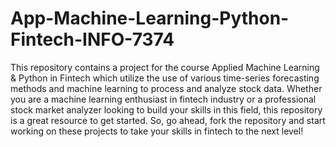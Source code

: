 # App-Machine-Learning-Python-Fintech-INFO-7374
This repository contains a project for the course Applied Machine Learning & Python in Fintech which utilize the use of various time-series forecasting methods and machine learning to process and analyze stock data. Whether you are a machine learning enthusiast in fintech industry or a professional stock market analyzer looking to build your skills in this field, this repository is a great resource to get started. So, go ahead, fork the repository and start working on these projects to take your skills in fintech to the next level!
